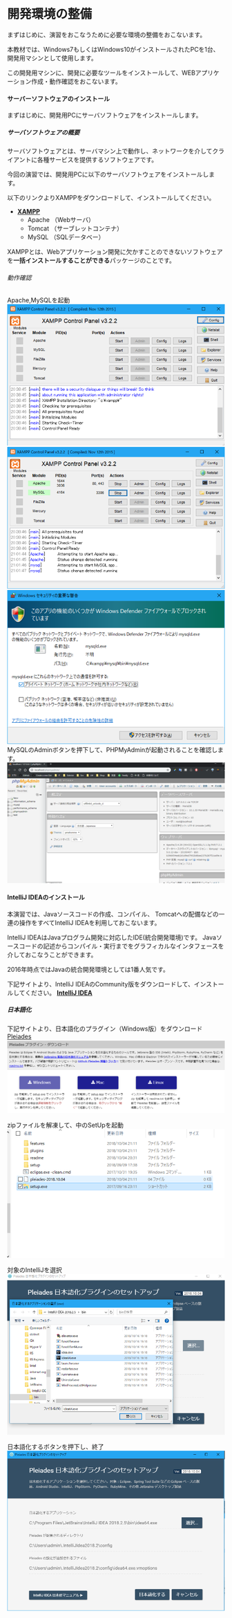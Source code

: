 # 開発環境の整備
まずはじめに、演習をおこなうために必要な環境の整備をおこないます。

本教材では、Windows7もしくはWindows10がインストールされたPCを1台、開発用マシンとして使用します。

この開発用マシンに、開発に必要なツールをインストールして、WEBアプリケーション作成・動作確認をおこないます。


####  サーバーソフトウェアのインストール
まずはじめに、開発用PCにサーバソフトウェアをインストールします。

##### サーバソフトウェアの概要
サーバソフトウェアとは、サーバマシン上で動作し、ネットワークを介してクライアントに各種サービスを提供するソフトウェアです。

今回の演習では、開発用PCに以下のサーバソフトウェアをインストールします。

以下のリンクよりXAMPPをダウンロードして、インストールしてください。

* **[XAMPP](https://www.apachefriends.org/jp/index.html)**
    * Apache （Webサーバ）
    * Tomcat （サーブレットコンテナ）
    * MySQL  （SQLデータベー）
  
XAMPPとは、Webアプリケーション開発に欠かすことのできないソフトウェアを**一括インストールすることができる**パッケージのことです。

###### 動作確認
Apache,MySQLを起動
![](2018-11-06-21-00-56.png)
![](2018-11-06-21-03-23.png)
![](2018-11-06-21-03-02.png)
MySQLのAdminボタンを押下して、PHPMyAdminが起動されることを確認します。
![](2018-11-06-21-05-06.png)

####  IntelliJ IDEAのインストール
本演習では、Javaソースコードの作成、コンパイル、 Tomcatへの配備などの一連の操作をすべてIntelliJ IDEAを利用しておこないます。 

IntelliJ IDEAはJavaプログラム開発に対応したIDE(統合開発環境)です。 
Javaソースコードの記述からコンパイル・実行までをグラフィカルなインタフェースを介しておこなうことができます。 

2016年時点ではJavaの統合開発環境としては1番人気です。

下記サイトより、IntelliJ IDEAのCommunity版をダウンロードして、インストールしてください。
**[IntelliJ IDEA](https://www.jetbrains.com/idea/)**

##### 日本語化
下記サイトより、日本語化のプラグイン（Windows版）をダウンロード
[Pleiades](http://mergedoc.osdn.jp/)
![](2018-11-06-21-15-29.png)

zipファイルを解凍して、中のSetUpを起動
![](2018-11-06-21-17-38.png)

対象のIntelliJを選択
![](2018-11-06-21-19-08.png)

日本語化するボタンを押下し、終了
![](2018-11-06-21-19-50.png)